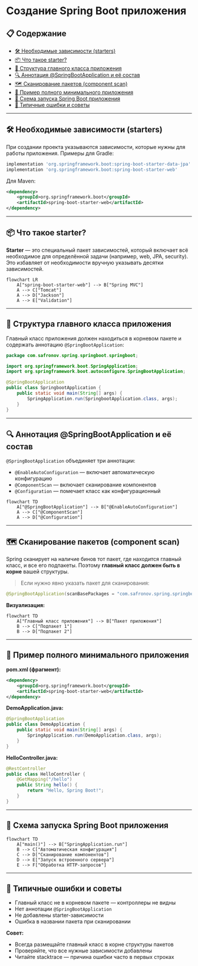 # Создание Spring Boot приложения

## 📋 Содержание
- [🛠️ Необходимые зависимости (starters)](#-необходимые-зависимости-starters)
- [📦 Что такое starter?](#-что-такое-starter)
- [🚀 Структура главного класса приложения](#-структура-главного-класса-приложения)
- [🔍 Аннотация @SpringBootApplication и её состав](#-аннотация-springbootapplication-и-её-состав)
- [🗺️ Сканирование пакетов (component scan)](#-сканирование-пакетов-component-scan)
- [📝 Пример полного минимального приложения](#-пример-полного-минимального-приложения)
- [🔎 Схема запуска Spring Boot приложения](#-схема-запуска-spring-boot-приложения)
- [🐞 Типичные ошибки и советы](#-типичные-ошибки-и-советы)

---

## 🛠️ Необходимые зависимости (starters)

При создании проекта указываются зависимости, которые нужны для работы приложения. Примеры для Gradle:

```groovy
implementation 'org.springframework.boot:spring-boot-starter-data-jpa'
implementation 'org.springframework.boot:spring-boot-starter-web'
```

Для Maven:
```xml
<dependency>
    <groupId>org.springframework.boot</groupId>
    <artifactId>spring-boot-starter-web</artifactId>
</dependency>
```

---

## 📦 Что такое starter?

**Starter** — это специальный пакет зависимостей, который включает всё необходимое для определённой задачи (например, web, JPA, security). Это избавляет от необходимости вручную указывать десятки зависимостей.

```mermaid
flowchart LR
    A["spring-boot-starter-web"] --> B["Spring MVC"]
    A --> C["Tomcat"]
    A --> D["Jackson"]
    A --> E["Validation"]
```

---

## 🚀 Структура главного класса приложения

Главный класс приложения должен находиться в корневом пакете и содержать аннотацию `@SpringBootApplication`:

```java
package com.safronov.spring.springboot.springboot;

import org.springframework.boot.SpringApplication;
import org.springframework.boot.autoconfigure.SpringBootApplication;

@SpringBootApplication
public class SpringbootApplication {
    public static void main(String[] args) {
        SpringApplication.run(SpringbootApplication.class, args);
    }
}
```

---

## 🔍 Аннотация @SpringBootApplication и её состав

`@SpringBootApplication` объединяет три аннотации:
- `@EnableAutoConfiguration` — включает автоматическую конфигурацию
- `@ComponentScan` — включает сканирование компонентов
- `@Configuration` — помечает класс как конфигурационный

```mermaid
flowchart TD
    A["@SpringBootApplication"] --> B["@EnableAutoConfiguration"]
    A --> C["@ComponentScan"]
    A --> D["@Configuration"]
```

---

## 🗺️ Сканирование пакетов (component scan)

Spring сканирует на наличие бинов тот пакет, где находится главный класс, и все его подпакеты. Поэтому **главный класс должен быть в корне** вашей структуры.

> Если нужно явно указать пакет для сканирования:

```java
@SpringBootApplication(scanBasePackages = "com.safronov.spring.springboot.springboot")
```

**Визуализация:**

```mermaid
flowchart TD
    A["Главный класс приложения"] --> B["Пакет приложения"]
    B --> C["Подпакет 1"]
    B --> D["Подпакет 2"]
```

---

## 📝 Пример полного минимального приложения

**pom.xml (фрагмент):**
```xml
<dependency>
    <groupId>org.springframework.boot</groupId>
    <artifactId>spring-boot-starter-web</artifactId>
</dependency>
```

**DemoApplication.java:**
```java
@SpringBootApplication
public class DemoApplication {
    public static void main(String[] args) {
        SpringApplication.run(DemoApplication.class, args);
    }
}
```

**HelloController.java:**
```java
@RestController
public class HelloController {
    @GetMapping("/hello")
    public String hello() {
        return "Hello, Spring Boot!";
    }
}
```

---

## 🔎 Схема запуска Spring Boot приложения

```mermaid
flowchart TD
    A["main()"] --> B["SpringApplication.run"]
    B --> C["Автоматическая конфигурация"]
    C --> D["Сканирование компонентов"]
    D --> E["Запуск встроенного сервера"]
    E --> F["Обработка HTTP-запросов"]
```

---

## 🐞 Типичные ошибки и советы

- Главный класс не в корневом пакете — контроллеры не видны
- Нет аннотации `@SpringBootApplication`
- Не добавлены starter-зависимости
- Ошибка в названии пакета при сканировании

**Совет:**
- Всегда размещайте главный класс в корне структуры пакетов
- Проверяйте, что все нужные зависимости добавлены
- Читайте stacktrace — причина ошибки часто в первых строках



